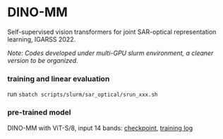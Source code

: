# DINO-MM
Self-supervised vision transformers for joint SAR-optical representation learning, IGARSS 2022.


*Note: Codes developed under multi-GPU slurm environment, a cleaner version to be organized.*



### training and linear evaluation
run `sbatch scripts/slurm/sar_optical/srun_xxx.sh`


### pre-trained model

DINO-MM with ViT-S/8, input 14 bands: [checkpoint](https://smtaschool-my.sharepoint.com/:u:/g/personal/e3819_365e_live/EduwHbFkMe5JuCufw_97eRUBD-l9_8EzYbMETzTzCLUfzQ?e=gwcPve), [training log](checkpoints/pretrain_log.txt)
